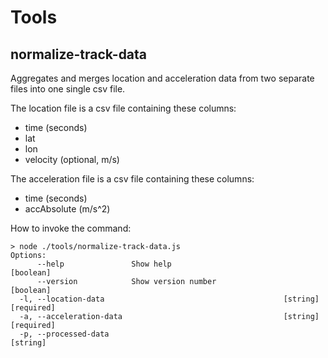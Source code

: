 # Tools

## normalize-track-data

Aggregates and merges location and acceleration data from two separate files into one single csv file.

The location file is a csv file containing these columns:
- time (seconds)
- lat
- lon
- velocity (optional, m/s)

The acceleration file is a csv file containing these columns:
- time (seconds)
- accAbsolute (m/s^2)

How to invoke the command:

```
> node ./tools/normalize-track-data.js
Options:
      --help               Show help                                   [boolean]
      --version            Show version number                         [boolean]
  -l, --location-data                                        [string] [required]
  -a, --acceleration-data                                    [string] [required]
  -p, --processed-data                                                  [string]
```
